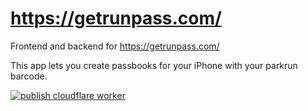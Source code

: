 # https://getrunpass.com/

Frontend and backend for https://getrunpass.com/

This app lets you create passbooks for your iPhone with your parkrun barcode.

[![publish cloudflare worker](https://github.com/run-pass/run-pass/actions/workflows/worker-publish.yml/badge.svg)](https://github.com/run-pass/run-pass/actions/workflows/worker-publish.yml)
